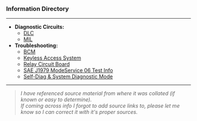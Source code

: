 ### Information Directory ###
---
* **Diagnostic Circuits:**
  * [DLC](DLC%20Circuit.pdf)
  * [MIL](MIL%20Circuit.pdf)
* **Troubleshooting:**
  * [BCM](BCM%20Troubleshooting.pdf)
  * [Keyless Access System](Keyless%20Access%20System%20Troubleshooting.pdf)
  * [Relay Circuit Board](Relay%20Circuit%20Board%20Removal%2C%20Installation%2C%20%26%20Test%20761.pdf)
  * [SAE J1979 ModeService 06 Test Info](SAE%20J1979%20ModeService%2006%20Test%20Information.pdf)
  * [Self-Diag & System Diagnostic Mode](Self-Diag%20%26%20System%20Diagnostic%20Mode.pdf)
---
> _I have referenced source material from where it was collated (if known or easy to determine). <br>If coming across info I forgot to add source links to, please let me know so I can correct it with it's proper sources._   
